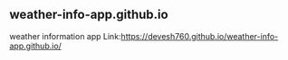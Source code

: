 ## weather-info-app.github.io
weather information app
Link:https://devesh760.github.io/weather-info-app.github.io/
